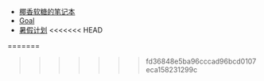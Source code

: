 
- [椰香软糖的笔记本](https://www.withoutfire.top/index.html)
- [Goal](./planandsummary/plan/梦想.html) 
- [暑假计划](./planandsummary/plan/大四前暑假计划.html)
<<<<<<< HEAD


=======
>>>>>>> fd36848e5ba96cccad96bcd0107eca158231299c
